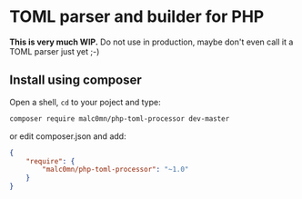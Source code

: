 TOML parser and builder for PHP
===============================

**This is very much WIP.** Do not use in production, maybe don't even call it a TOML parser just yet ;-)

## Install using composer

Open a shell, `cd` to your poject and type:

```sh
composer require malc0mn/php-toml-processor dev-master
```

or edit composer.json and add:

```json
{
    "require": {
        "malc0mn/php-toml-processor": "~1.0"
    }
}
```
